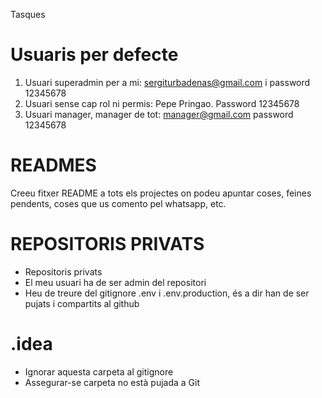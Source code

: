 Tasques

# Usuaris per defecte

1) Usuari superadmin per a mi: sergiturbadenas@gmail.com i password 12345678
2) Usuari sense cap rol ni permis: Pepe Pringao. Password 12345678
3) Usuari manager, manager de tot: manager@gmail.com password 12345678

# READMES

Creeu fitxer README a tots els projectes on podeu apuntar coses, feines pendents, coses que us comento pel whatsapp, etc.

# REPOSITORIS PRIVATS

- Repositoris privats
- El meu usuari ha de ser admin del repositori
- Heu de treure del gitignore .env i .env.production, és a dir han de ser pujats i compartits al github

# .idea

- Ignorar aquesta carpeta al gitignore
- Assegurar-se carpeta no està pujada a Git
